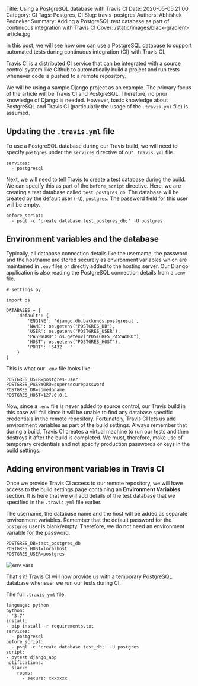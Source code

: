 Title: Using a PostgreSQL database with Travis CI
Date: 2020-05-05 21:00
Category: CI
Tags: Postgres, CI
Slug: travis-postgres
Authors: Abhishek Pednekar
Summary: Adding a PostgreSQL test database as part of continuous integration with Travis CI
Cover: /static/images/black-gradient-article.jpg

In this post, we will see how one can use a PostgreSQL database to support automated tests during continuous integration (CI) with Travis CI.

Travis CI is a distributed CI service that can be integrated with a source control system like Github to automatically build a project and run tests whenever code is pushed to a remote repository.

We will be using a sample Django project as an example. The primary focus of the article will be Travis CI and PostgreSQL. Therefore, no prior knowledge of Django is needed. However, basic knowledge about PostgreSQL and Travis CI (particularly the usage of the `.travis.yml` file) is assumed.

## Updating the `.travis.yml` file

To use a PostgreSQL database during our Travis build, we will need to specify `postgres` under the `services` directive of our `.travis.yml` file.

```
services:
  - postgresql
```

Next, we will need to tell Travis to create a test database during the build. We can specify this as part of the `before_script` directive. Here, we are creating a test database called `test_postgres_db`. The database will be created by the default user (`-U`), `postgres`. The password field for this user will be empty.

```
before_script:
  - psql -c 'create database test_postgres_db;' -U postgres
```

## Environment variables and the database

Typically, all database connection details like the username, the password and the hostname are stored securely as environment variables which are maintained in `.env` files or directly added to the hosting server. Our Django application is also reading the PostgreSQL connection details from a `.env` file.

```
# settings.py

import os

DATABASES = {
    'default': {
        'ENGINE': 'django.db.backends.postgresql',
        'NAME': os.getenv("POSTGRES_DB"),
        'USER': os.getenv("POSTGRES_USER"),
        'PASSWORD': os.getenv("POSTGRES_PASSWORD"),
        'HOST': os.getenv("POSTGRES_HOST"),
        'PORT': '5432   '
    }
}
```

This is what our `.env` file looks like.

```
POSTGRES_USER=postgres-user
POSTGRES_PASSWORD=supersecurepassword
POSTGRES_DB=somedbname
POSTGRES_HOST=127.0.0.1
```

Now, since a `.env` file is never added to source control, our Travis build in this case will fail since it will be unable to find any database specific credentials in the remote repository. Fortunately, Travis CI lets us add environment variables as part of the build settings. Always remember that during a build, Travis CI creates a virtual machine to run our tests and then destroys it after the build is completed. We must, therefore, make use of temporary credentials and not specify production passwords or keys in the build settings.

## Adding environment variables in Travis CI

Once we provide Travis CI access to our remote repository, we will have access to the build settings page containing an **Environment Variables** section. It is here that we will add details of the test database that we specified in the `.travis.yml` file earlier.

The username, the database name and the host will be added as separate environment variables. Remember that the default password for the `postgres` user is blank/empty. Therefore, we do not need an environment variable for the password.

```
POSTGRES_DB=test_postgres_db
POSTGRES_HOST=localhost
POSTGRES_USER=postgres
```

![env_vars]({static}/images/index20/env_vars.jpg)

That's it! Travis CI will now provide us with a temporary PostgreSQL database whenever we run our tests during CI.

The full `.travis.yml` file:

```
language: python
python:
- '3.7'
install:
- pip install -r requirements.txt
services:
  - postgresql
before_script:
  - psql -c 'create database test_db;' -U postgres
script:
- pytest django_app
notifications:
  slack:
    rooms:
      - secure: xxxxxxx
```
